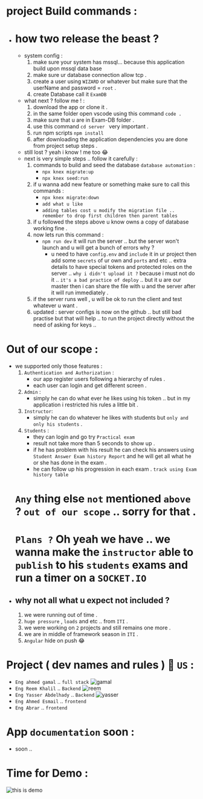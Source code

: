# project Build commands : 
- # how two release the beast ? 
    - system config :
        1. make sure your system has mssql... because this application build upon mssql data base
        2. make sure ur database connection allow tcp .
        3. create a user using `WIZARD` or whatever but make sure that the userName and password = `root` .
        4. create Database call it `ExamDB`
    - what next ?  follow me ! :
        1. download the app or clone it .
        2. in the same folder open vscode using this command `code .`
        3. make sure that u are in Exam-DB folder .
        4. use this command `cd server ` very important .
        5. run npm scripts `npm install`
        6. after downloading the application dependencies you are done from project setup steps .
    - still lost ? yeah i know ! me too 😂
    - next is very simple steps .. follow it carefully : 
        1. commands to build and seed the database `database automation` : 
            - `npx knex migrate:up`
            - `npx knex seed:run`
        2. if u wanna add new feature or something make sure to call this commands : 
            - `npx knex migrate:down`
            - `add what u like `
            - `adding tables cost u modify the migration file .. remember to drop first children then parent tables`
        3. if u followed the steps above u know owns a copy of database working fine . 
        4. now lets run this command : 
            - `npm run dev` it will run the server .. but the server won't launch and u will get a bunch of errors why ? 
                - u need to have `config.env` and `include` it in ur project then add some `secrets` of ur own and `ports` and etc .. extra details to have special tokens and protected roles on the server .. `why i didn't upload it ?` because i must not do it .. `it's a bad practice of deploy` .. but it u are our master then i can share the file with u and the server after it will run immediately .
        5. if the server runs well , u will be ok to run the client and test whatever u want . 
        6. updated : server configs is now on the github .. but still bad practise but that will help .. to run the project directly without the need of asking for keys ..
# Out of our scope : 
- we supported only those features : 
    1. `Authentication and Authorization` :
        - our app register users following a hierarchy of rules . 
        - each user can login and get different screen .
    2. `Admin` : 
        - simply he can do what ever he likes using his token .. but in my application i restricted his rules a little bit .
    3. `Instructor`:
        - simply he can do whatever he likes with students but `only and only his students` . 
    4. `Students` :
        - they can login and go try `Practical exam`
        - result not take more than 5 seconds to show up . 
        - if he has problem with his result he can check his answers using `Student Answer Exam history Report` and he will get all what he or she has done in the exam . 
        - he can follow up his progression in each exam . `track using Exam history table`
    # `Any` thing else `not` mentioned `above` ? `out of our scope` .. sorry for that . 
    # `Plans ?` Oh yeah we have .. we wanna make the `instructor` able to `publish` to his `students` exams and run a timer on a `SOCKET.IO`
- ## why not all what u expect not included ? 
    1. we were running out of time . 
    2. `huge pressure` , `loads` and etc .. from `ITI` .
    3. we were working on `2` projects and still remains one more . 
    4. we are in middle of framework season in `ITI` .
    5. `Angular` hide on push 😂
# Project ( dev names and rules )   📢 `US` : 
- `Eng ahmed gamal` .. `full stack`
![gamal](https://github.com/ahmedgamalelazab)
- `Eng Reem Khalil` .. `Backend`
![reem](https://github.com/Reem395)
- `Eng Yasser Abdelhady` .. `Backend`
![yasser](https://github.com/Yasser-Abd-El-Hady)
- `Eng Ahmed Esmail` .. `frontend`
- `Eng Abrar` .. `frontend`

# App `documentation` soon : 

- soon .. 


# Time for Demo :
![this is demo](./demo/demo.gif)
